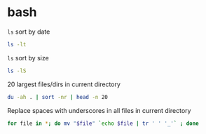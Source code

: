 # bash

`ls` sort by date
```bash
ls -lt
```

`ls` sort by size
```bash
ls -lS
```

20 largest files/dirs in current directory
```bash
du -ah . | sort -nr | head -n 20
```

Replace spaces with underscores in all files in current directory
```bash
for file in *; do mv "$file" `echo $file | tr ' ' '_'` ; done
```